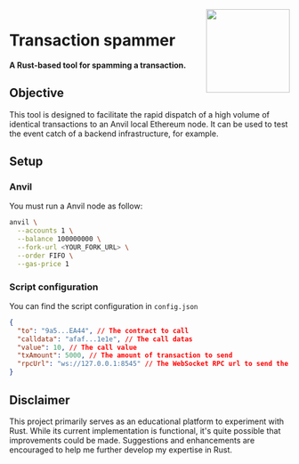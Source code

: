 <img align="right" width="150" height="150" top="100" src="https://avatars.githubusercontent.com/u/5430905?s=200&v=4">

# Transaction spammer

**A Rust-based tool for spamming a transaction.**

## Objective

This tool is designed to facilitate the rapid dispatch of a high volume of identical transactions to an Anvil local Ethereum node. It can be used to test the event catch of a backend infrastructure, for example.

## Setup

### Anvil
You must run a Anvil node as follow:

```bash
anvil \
  --accounts 1 \
  --balance 100000000 \
  --fork-url <YOUR_FORK_URL> \
  --order FIFO \
  --gas-price 1
```

### Script configuration
You can find the script configuration in `config.json`
```json
{
  "to": "9a5...EA44", // The contract to call
  "calldata": "afaf...1e1e", // The call datas
  "value": 10, // The call value
  "txAmount": 5000, // The amount of transaction to send
  "rpcUrl": "ws://127.0.0.1:8545" // The WebSocket RPC url to send the transactions to
}
```

## Disclaimer

This project primarily serves as an educational platform to experiment with Rust. While its current implementation is functional, it's quite possible that improvements could be made. Suggestions and enhancements are encouraged to help me further develop my expertise in Rust.
